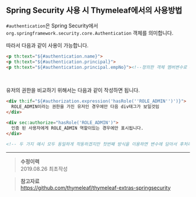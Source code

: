 ## Spring Security 사용 시 Thymeleaf에서의 사용방법

`#authentication`은 Spring Security에서 `org.springframework.security.core.Authentication` 객체를 의미합니다.
<br>

따라서 다음과 같이 사용이 가능합니다.
```html
<p th:text="${#authentication.name}">
<p th:text="${#authentication.principal}">
<p th:text="${#authentication.principal.empNo}"><!--정의한 객체 멤버변수로 empNo가 정의되어있을 때의 예시-->
```
<br>

유저의 권한을 비교하기 위해서는 다음과 같이 작성하면 됩니다.
```html
<div th:if="${#authorization.expression('hasRole(''ROLE_ADMIN'')')}">
  ROLE_ADMIN이라는 권한을 가진 유저인 경우에만 다음 div태그가 보일것임
</div>

<div sec:authorize="hasRole('ROLE_ADMIN')">
  인증 된 사용자에게 ROLE_ADMIN 역할이있는 경우에만 표시됩니다.
</div>

<!-- 두 가지 예시 모두 동일하게 작동하겠지만 첫번째 방식을 이용하면 변수에 담아서 후처리하거나 아니면 비교시에 삼항연산자를 사용하는 등 다른 여러방식으로 사용이 가능하다. -->
```

___

>**수정이력**  
2019.08.26 최초작성

>**참고자료**  
https://github.com/thymeleaf/thymeleaf-extras-springsecurity